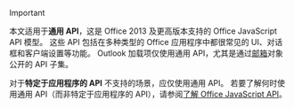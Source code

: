 > [!IMPORTANT]
> 本文适用于**通用 API**，这是 Office 2013 及更高版本支持的 Office JavaScript API 模型。 这些 API 包括在多种类型的 Office 应用程序中都很常见的 UI、对话框和客户端设置等功能。 Outlook 加载项仅使用通用 API，尤其是通过[邮箱](/javascript/api/outlook/office.mailbox)对象公开的 API 子集。
> 
> 对于**特定于应用程序的 API** 不支持的场景，应仅使用通用 API。 若要了解何时使用通用 API（而非特定于应用程序的 API），请参阅[了解 Office JavaScript API](../develop/understanding-the-javascript-api-for-office.md)。